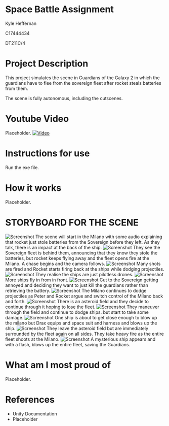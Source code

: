 # Space Battle Assignment

Kyle Heffernan

C17444434

DT211C/4


# Project Description
This project simulates the scene in Guardians of the Galaxy 2 in which the guardians have to flee from the sovereign fleet
after rocket steals batteries from them.

The scene is fully autonomous, including the cutscenes.

# Youtube Video
Placeholder.
[![Video](https://youtu.be/z8uOI9DQrOA/0.jpg)](https://youtu.be/z8uOI9DQrOA)

# Instructions for use
Run the exe file.

# How it works
Placeholder.

# STORYBOARD FOR THE SCENE

![Screenshot](/images/Screenshot_1.png)
The scene will start in the Milano with some audio explaining that rocket just stole
batteries from the Sovereign before they left. As they talk, there is an impact at the back of the ship.
![Screenshot](/images/Screenshot_2.png)
They see the Sovereign fleet is behind them, announcing that they know they stole the batteries, but rocket keeps flying away and the fleet opens fire at the Milano. A chase begins and the camera follows.
![Screenshot](/images/Screenshot_4.png)
Many shots are fired and Rocket starts firing back at the ships while dodging projectiles.
![Screenshot](/images/Screenshot_5.png)
They realise the ships are just pilotless drones.
![Screenshot](/images/Screenshot_3.png)
More ships fly in from in front.
![Screenshot](/images/Screenshot_6.png)
Cut to the Sovereign getting annoyed and deciding they want to just kill the guardians rather than retrieving the battery.
![Screenshot](/images/Screenshot_7.png)
The Milano continues to dodge projectiles as Peter and Rocket argue and switch control of the Milano back and forth.
![Screenshot](/images/Screenshot_8.png)
There is an asteroid field and they decide to continue through it hoping to lose the fleet.
![Screenshot](/images/Screenshot_9.png)
They maneuver through the field and continue to dodge ships. but start to take some damage.
![Screenshot](/images/Screenshot_10.png)
One ship is about to get close enough to blow up the milano but Drax equips and space suit and harness and blows up the ship.
![Screenshot](/images/Screenshot_11.png)
They leave the asteroid field but are immediately surrounded by the fleet again on all sides. They take heavy fire as the entire fleet shoots at the Milano.
![Screenshot](/images/Screenshot_12.png)
A mysterious ship appears and with a flash, blows up the entire fleet, saving the Guardians.

# What am I most proud of
Placeholder.

# References
- Unity Documentation
- Placeholder


